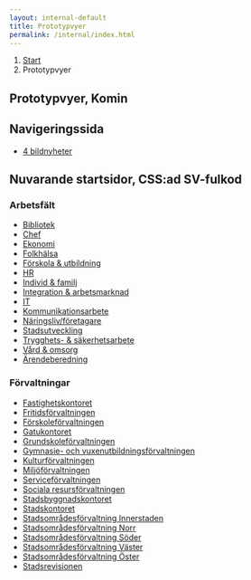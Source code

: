 ```yaml
---
layout: internal-default
title: Prototypvyer
permalink: /internal/index.html
---
```


<nav class="breadcrumbs">
  <ol>
    <li><a href="{{ site.baseurl }}/">Start</a></li>
    <li>Prototypvyer</li>
  </ol>
</nav>

<section class="body-copy toc">
  <h1>Prototypvyer, Komin</h1>
  <h2>Navigeringssida</h2>
  <nav>
    <ul>
      <li><a href="{{ site.baseurl }}/internal/nav-page-working-field-7/">4 bildnyheter</a></li>
    </ul>
  </nav>

  <h2>Nuvarande startsidor, CSS:ad SV-fulkod</h2>
  <h3>Arbetsfält</h3>
  <nav>
    <ul>
      <li><a href="{{ site.baseurl }}/internal/working-fields/bibliotek/">Bibliotek</a></li>
      <li><a href="{{ site.baseurl }}/internal/working-fields/chef/">Chef</a></li>
      <li><a href="{{ site.baseurl }}/internal/working-fields/ekonomi/">Ekonomi</a></li>
      <li><a href="{{ site.baseurl }}/internal/working-fields/folkhalsa/">Folkhälsa</a></li>
      <li><a href="{{ site.baseurl }}/internal/working-fields/forskola_utbildning/">Förskola &amp; utbildning</a></li>
      <li><a href="{{ site.baseurl }}/internal/working-fields/hr/">HR</a></li>
      <li><a href="{{ site.baseurl }}/internal/working-fields/individ_familj/">Individ &amp; familj</a></li>
      <li><a href="{{ site.baseurl }}/internal/working-fields/integration_arbetsmarknad/">Integration &amp; arbetsmarknad</a></li>
      <li><a href="{{ site.baseurl }}/internal/working-fields/it/">IT</a></li>
      <li><a href="{{ site.baseurl }}/internal/working-fields/kommunikationsarbete/">Kommunikationsarbete</a></li>
      <li><a href="{{ site.baseurl }}/internal/working-fields/naringsliv_foretagare/">Näringsliv/företagare</a></li>
      <li><a href="{{ site.baseurl }}/internal/working-fields/stadsutveckling/">Stadsutveckling</a></li>
      <li><a href="{{ site.baseurl }}/internal/working-fields/trygghets_sakerhetsarbete/">Trygghets- &amp; säkerhetsarbete</a></li>
      <li><a href="{{ site.baseurl }}/internal/working-fields/vard_omsorg/">Vård &amp; omsorg</a></li>
      <li><a href="{{ site.baseurl }}/internal/working-fields/arendeberedning/">Ärendeberedning</a></li>
    </ul>
  </nav>

  <h3>Förvaltningar</h3>
  <nav>
    <ul>
      <li><a href="{{ site.baseurl }}/internal/departments/fastighetskontoret">Fastighetskontoret</a></li>
      <li><a href="{{ site.baseurl }}/internal/departments/fritidsforvaltningen">Fritidsförvaltningen</a></li>
      <li><a href="{{ site.baseurl }}/internal/departments/forskoleforvaltningen">Förskoleförvaltningen</a></li>
      <li><a href="{{ site.baseurl }}/internal/departments/gatukontoret">Gatukontoret</a></li>
      <li><a href="{{ site.baseurl }}/internal/departments/grundskoleforvaltningen">Grundskoleförvaltningen</a></li>
      <li><a href="{{ site.baseurl }}/internal/departments/gymnasie_vuxenutbildningsforvaltningen">Gymnasie- och vuxenutbildningsförvaltningen</a></li>
      <li><a href="{{ site.baseurl }}/internal/departments/kulturforvaltningen">Kulturförvaltningen</a></li>
      <li><a href="{{ site.baseurl }}/internal/departments/miljoforvaltningen">Miljöförvaltningen</a></li>
      <li><a href="{{ site.baseurl }}/internal/departments/serviceforvaltningen">Serviceförvaltningen</a></li>
      <li><a href="{{ site.baseurl }}/internal/departments/sociala_resursforvaltningen">Sociala resursförvaltningen</a></li>
      <li><a href="{{ site.baseurl }}/internal/departments/stadsbyggnadskontoret">Stadsbyggnadskontoret</a></li>
      <li><a href="{{ site.baseurl }}/internal/departments/stadskontoret">Stadskontoret</a></li>
      <li><a href="{{ site.baseurl }}/internal/departments/stadsomradesforvaltning_innerstaden">Stadsområdesförvaltning Innerstaden</a></li>
      <li><a href="{{ site.baseurl }}/internal/departments/stadsomradesforvaltning_norr">Stadsområdesförvaltning Norr</a></li>
      <li><a href="{{ site.baseurl }}/internal/departments/stadsomradesforvaltning_soder">Stadsområdesförvaltning Söder</a></li>
      <li><a href="{{ site.baseurl }}/internal/departments/stadsomradesforvaltning_vaster">Stadsområdesförvaltning Väster</a></li>
      <li><a href="{{ site.baseurl }}/internal/departments/stadsomradesforvaltning_oster">Stadsområdesförvaltning Öster</a></li>
      <li><a href="{{ site.baseurl }}/internal/departments/stadsrevisionen">Stadsrevisionen</a></li>
    </ul>
  </nav>
</section>
